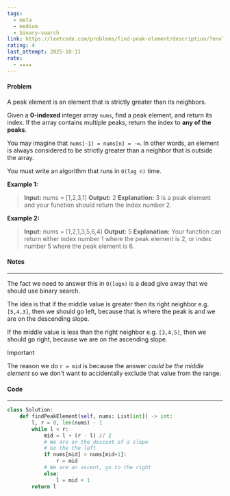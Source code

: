 ```yaml
---
tags:
  - meta
  - medium
  - binary-search
link: https://leetcode.com/problems/find-peak-element/description/?envType=company&envId=facebook&favoriteSlug=facebook-thirty-days
rating: 4
last_attempt: 2025-10-11
rate:
  - ★★★★
---
```

#### Problem
A peak element is an element that is strictly greater than its neighbors.

Given a **0-indexed** integer array `nums`, find a peak element, and return its index. If the array contains multiple peaks, return the index to **any of the peaks**.

You may imagine that `nums[-1] = nums[n] = -∞`. In other words, an element is always considered to be strictly greater than a neighbor that is outside the array.

You must write an algorithm that runs in `O(log n)` time.

**Example 1:**

>**Input:** nums = [1,2,3,1]
**Output:** 2
**Explanation:** 3 is a peak element and your function should return the index number 2.

**Example 2:**

>**Input:** nums = [1,2,1,3,5,6,4]
**Output:** 5
**Explanation:** Your function can return either index number 1 where the peak element is 2, or index number 5 where the peak element is 6.

#### Notes
---
The fact we need to answer this in `O(logn)` is a dead give away that we should use binary search. 

The idea is that if the middle value is greater then its right neighbor e.g. `[5,4,3]`, then we should go left, because that is where the peak is and we are on the descending slope.

If the middle value is less than the right neighbor e.g. `[3,4,5]`, then we should go right, because we are on the ascending slope.

>[!important]
>The reason we do `r = mid` is because the answer _could be the middle element_ so we don't want to accidentally exclude that value from the range.



#### Code
---

```python
class Solution:
    def findPeakElement(self, nums: List[int]) -> int:
        l, r = 0, len(nums) - 1
        while l < r:
            mid = l + (r - l) // 2
            # We are on the descent of a slope
            # Go the the left
            if nums[mid] > nums[mid+1]:
                r = mid
            # We are an ascent, go to the right
            else:
                l = mid + 1
        return l
```
